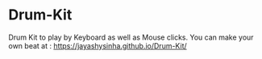 # Drum-Kit
Drum Kit to play by Keyboard as well as Mouse clicks.
You can make your own beat at : https://jayashysinha.github.io/Drum-Kit/
